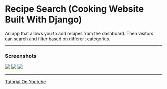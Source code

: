 # Recipe Search (Cooking Website Built With Django)

An app that allows you to add recipes from the dashboard. Then visitors can search and filter based on different categories.

---

### Screenshots
![](https://i.ibb.co/vmzxDqT/screencapture-127-0-0-1-8000-guacamole-3-2020-12-19-21-47-00.png)
![](https://i.ibb.co/yNttGBq/screencapture-127-0-0-1-8000-search-2020-12-19-21-46-38.png)
![](https://i.ibb.co/4F3Vz6s/screencapture-127-0-0-1-8000-2020-12-19-21-46-12.png)

---

[Tutorial On Youtube](https://youtu.be/nPusaqAbiGE)
